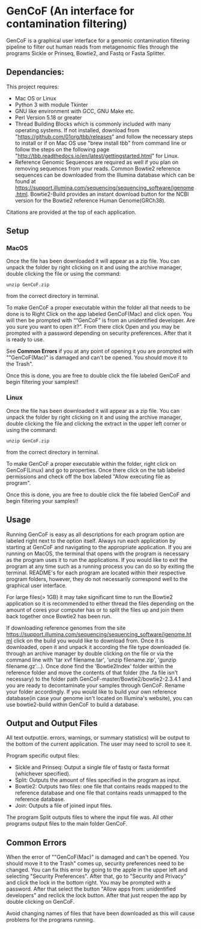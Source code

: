 # GenCoF (An interface for contamination filtering)

GenCoF is a graphical user interface for a genomic contamination filtering pipeline to filter out human reads from metagenomic files through the programs Sickle or Prinseq, Bowtie2, and Fastq or Fasta Splitter.

## Dependancies:
This project requires:
* Mac OS or Linux
* Python 3 with module Tkinter
* GNU like environment with GCC, GNU Make etc.
* Perl Version 5.18 or greater
* Thread Building Blocks which is commonly included with many operating systems. If not installed, download from "https://github.com/01org/tbb/releases" and follow the necessary steps to install or if on Mac OS use "brew install tbb" from command line or follow the steps on the following page "http://tbb.readthedocs.io/en/latest/gettingstarted.html" for Linux.
* Reference Genomic Sequences are required as well if you plan on removing sequences from your reads. Common Bowtie2 reference sequences can be downloaded from the Illumina database which can be found at https://support.illumina.com/sequencing/sequencing_software/igenome.html. Bowtie2-Build provides an instant download button for the NCBI version for the Bowtie2 reference Human Genome(GRCh38).

Citations are provided at the top of each application.

## Setup

### MacOS
Once the file has been downloaded it will appear as a zip file.  You can unpack the folder by right clicking on it and using the archive manager, double clicking the file or using the command:

    unzip GenCoF.zip

from the correct directory in terminal.

To make GenCoF a proper executable within the folder all that needs to be done is to Right Click on the app labeled GenCoF(Mac) and click open. You will then be prompted with ““GenCoF” is from an unidentified developer. Are you sure you want to open it?”.
From there click Open and you may be prompted with a password depending on security preferences.  After that it is ready to use.

See **Common Errors** if you at any point of opening it you are prompted with ""GenCoF(Mac)" is damaged and can't be opened. You should move it to the Trash".

Once this is done, you are free to double click the file labeled GenCoF and begin filtering your samples!!

### Linux
Once the file has been downloaded it will appear as a zip file.  You can unpack the folder by right clicking on it and using the archive manager, double clicking the file and clicking the extract in the upper left corner or using the command:

    unzip GenCoF.zip

from the correct directory in terminal.

To make GenCoF a proper executable within the folder, right click on GenCoF(Linux) and go to properties. Once there click on the tab labeled permissions and check off the box labeled "Allow executing file as program".

Once this is done, you are free to double click the file labeled GenCoF and begin filtering your samples!!


## Usage

Running GenCoF is easy as all descriptions for each program option are labeled right next to the option itself. 
Always run each application by starting at GenCoF and navigating to the appropriate application. If you are running on MacOS, the terminal that opens with the program is necessary as the program uses it to run the applications. If you would like to exit the program at any time such as a running process you can do so by exiting the terminal. README's for each program are located within their respective program folders, however, they do not necessarily correspond well to the graphical user interface.

For large files(> 1GB) it may take significant time to run the Bowtie2 application so it is recommended to either thread the files depending on the amount of cores your computer has or to split the files up and join them back together once Bowtie2 has been run.

If downloading reference genomes from the site https://support.illumina.com/sequencing/sequencing_software/igenome.html click on the build you would like to download from.  Once it is downloaded, open it and unpack it according the file type downloaded (ie. through an archive manager by double clicking on the file or via the command line with 'tar xvf filename.tar', 'unzip filename.zip', 'gunzip filename.gz'...). Once done find the 'Bowtie2Index' folder within the reference folder and move the contents of that folder (the .fa file isn't necessary) to the folder path GenCoF-master/Bowtie2/bowtie2-2.3.4.1 and you are ready to decontaminate your samples through GenCoF. Rename your folder accordingly. If you would like to build your own reference database(in case your genome isn't located on Illumina's website), you can use bowtie2-build within GenCoF to build a database.

## Output and Output Files

All text output(ie. errors, warnings, or summary statistics) will be output to the bottom of the current application. The user may need to scroll to see it.

Program specific output files:
* Sickle and Prinseq: Output a single file of fastq or fasta format (whichever specified).
* Split: Outputs the amount of files specified in the program as input.
* Bowtie2: Outputs two files: one file that contains reads mapped to the reference database and one file that contains reads unmapped to the reference database.
* Join: Outputs a file of joined input files.

The program Split outputs files to where the input file was. All other programs output files to the main folder GenCoF. 

## Common Errors

When the error of ""GenCoF(Mac)" is damaged and can't be opened. You should move it to the Trash" comes up, security preferences need to be changed. You can fix this error by going to the apple in the upper left and selecting "Security Preferences". After that, go to "Security and Privacy" and click the lock in the bottom right. You may be prompted with a password. After that select the button "Allow apps from: unidentified developers" and reclick the lock button. After that just reopen the app by double clicking on GenCoF.

Avoid changing names of files that have been downloaded as this will cause problems for the programs running.
